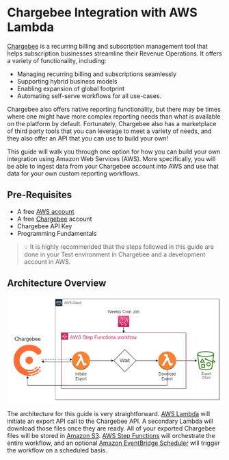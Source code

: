 
# Chargebee Integration with AWS Lambda
[Chargebee](https://www.chargebee.com/) is a recurring billing and subscription management tool that helps subscription businesses streamline their Revenue Operations. It offers a variety of functionality, including:
- Managing recurring billing and subscriptions seamlessly
- Supporting hybrid business models
- Enabling expansion of global footprint
- Automating self-serve workflows for all use-cases.

Chargebee also offers native reporting functionality, but there may be times where one might have more complex reporting needs than what is available on the platform by default. Fortunately, Chargebee also has a marketplace of third party tools that you can leverage to meet a variety of needs, and they also offer an API that you can use to build your own!

This guide will walk you through one option for how you can build your own integration using Amazon Web Services (AWS). More specifically, you will be able to ingest data from your Chargebee account into AWS and use that data for your own custom reporting workflows.

## Pre-Requisites
- A free [AWS account](https://aws.amazon.com/free/)
- A free [Chargebee](https://www.chargebee.com/) account
- Chargebee API Key
- Programming Fundamentals

>:bulb: It is highly recommended that the steps followed in this guide are done in your Test environment in Chargebee and a development account in AWS.

## Architecture Overview

![architecture](architecture.jpg)

The architecture for this guide is very straightforward. [AWS Lambda](https://aws.amazon.com/lambda/) will initiate an export API call to the Chargebee API. A secondary Lambda will download those files once they are ready.  All of your exported Chargebee files will be stored in [Amazon S3](https://aws.amazon.com/s3/). [AWS Step Functions](https://aws.amazon.com/step-functions/) will orchestrate the entire workflow, and an optional [Amazon EventBridge Scheduler](https://docs.aws.amazon.com/eventbridge/latest/userguide/scheduler.html) will trigger the workflow on a scheduled basis.



